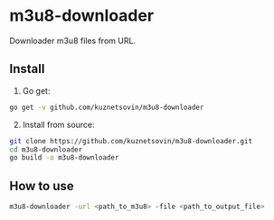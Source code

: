 # m3u8-downloader

Downloader m3u8 files from URL.

## Install

1. Go get:
```bash
go get -v github.com/kuznetsovin/m3u8-downloader
```

2. Install from source:

```bash
git clone https://github.com/kuznetsovin/m3u8-downloader.git
cd m3u8-downloader
go build -o m3u8-downloader
```

## How to use

```bash
m3u8-downloader -url <path_to_m3u8> -file <path_to_output_file>
```